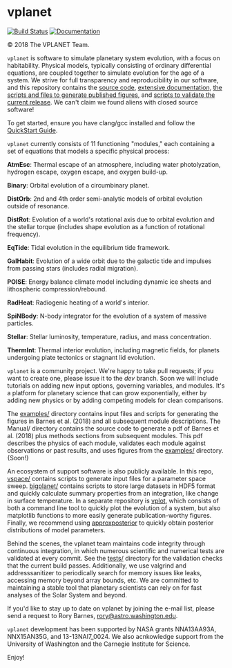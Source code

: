 # vplanet
[![Build Status](https://travis-ci.com/VirtualPlanetaryLaboratory/vplanet.svg?token=jABaFLLgJNHTWSqkT7CM&branch=master)](https://travis-ci.com/VirtualPlanetaryLaboratory/vplanet)
[![Documentation](https://img.shields.io/badge/read-the_docs-blue.svg?style=flat)](https://VirtualPlanetaryLaboratory.github.io/vplanet)

© 2018 The VPLANET Team.

`vplanet` is software to simulate planetary system evolution, with a focus on habitability. Physical models, typically consisting of ordinary differential equations, are coupled together to simulate evolution for the age of a system. We strive for full transparency and reproducibility in our software, and this repository contains the [source code](src), [extensive documentation](https://VirtualPlanetaryLaboratory.github.io/vplanet), [the scripts and files to generate published figures](examples), and [scripts to validate the current release](tests). We can't claim we found aliens with closed source software!

To get started, ensure you have clang/gcc installed and follow the [QuickStart Guide](https://virtualplanetarylaboratory.github.io/vplanet/quickstart.html).

`vplanet` currently consists of 11 functioning "modules," each containing a set of equations that models a specific physical process:

**AtmEsc**: Thermal escape of an atmosphere, including water photolyzation, hydrogen
escape, oxygen escape, and oxygen build-up.

**Binary**: Orbital evolution of a circumbinary planet.

**DistOrb**: 2nd and 4th order semi-analytic models of orbital evolution outside
of resonance.

**DistRot**: Evolution of a world's rotational axis due to orbital evolution and
the stellar torque (includes shape evolution as a function of rotational frequency).

**EqTide**: Tidal evolution in the equilibrium tide framework.

**GalHabit**: Evolution of a wide orbit due to the galactic tide and impulses from
passing stars (includes radial migration).

**POISE**: Energy balance climate model including dynamic ice sheets and lithospheric
compression/rebound.

**RadHeat**: Radiogenic heating of a world's interior.

**SpiNBody**: N-body integrator for the evolution of a system of massive particles.

**Stellar**: Stellar luminosity, temperature, radius, and mass concentration.

**ThermInt**: Thermal interior evolution, including magnetic fields, for planets
undergoing plate tectonics or stagnant lid evolution.

`vplanet` is a community project. We're happy to take pull requests; if you want to create one, please issue it to the *dev* branch. Soon we will include tutorials on adding new input options, governing variables, and modules. It's a platform for planetary science that can grow exponentially, either by adding new physics or by adding competing models for clean comparisons.

The [examples/](examples) directory contains input files and scripts for generating the figures in Barnes et al. (2018) and all subsequent module descriptions. The Manual/ directory contains the source code to generate a pdf of Barnes et al. (2018) plus methods sections from subsequent modules. This pdf describes the physics of each module, validates each module against observations or past results, and uses figures from the [examples/](examples) directory. {Soon!}

An ecosystem of support software is also publicly available. In this repo, [vspace/](vspace) contains scripts to generate input files for a parameter space sweep. [bigplanet/](bigplanet) contains scripts to store large datasets in HDF5 format and quickly calculate summary properties from an integration, like change in surface temperature. In a separate repository is [vplot](https://github.com/VirtualPlanetaryLaboratory/vplot), which consists of both a command line tool to quickly plot the evolution of a system, but also matplotlib functions to more easily generate publication-worthy figures. Finally, we recommend using [approxposterior](https://github.com/dflemin3/approxposterior) to quickly obtain posterior distributions of model parameters.

Behind the scenes, the vplanet team maintains code integrity through continuous integration, in which numerous scientific and numerical tests are validated at every commit. See the [tests/](tests) directory for the validation checks that the current build passes. Additionally, we use valgrind and addresssanitizer to periodically search for memory issues like leaks, accessing memory beyond array bounds, etc. We are committed to maintaining a stable tool that planetary scientists can rely on for fast analyses of the Solar System and beyond.  

If you'd like to stay up to date on vplanet by joining the e-mail list, please send a request to Rory Barnes, rory@astro.washington.edu.

`vplanet` development has been supported by NASA grants NNA13AA93A, NNX15AN35G, and 13-13NAI7_0024. We also acnkowledge support from the University of Washington and the Carnegie Institute for Science.

Enjoy!
